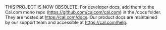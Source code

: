 THIS PROJECT IS NOW OBSOLETE.
For developer docs, add them to the Cal.com mono repo (https://github.com/calcom/cal.com) in the /docs folder. They are hosted at https://cal.com/docs.
Our product docs are maintained by our support team and accessible at https://cal.com/help.
